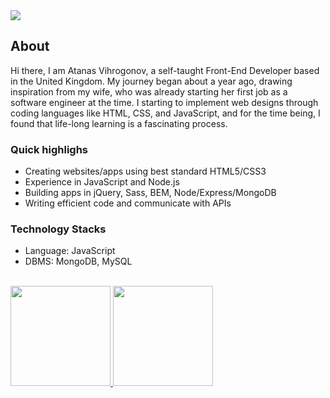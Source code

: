 <a href="https://github.com/AtanasVihrogonov">
   <img src="https://komarev.com/ghpvc/?username=AtanasVihrogonov">
</a>

## About
Hi there, I am Atanas Vihrogonov, a self-taught Front-End Developer based in the United Kingdom. 
My journey began about a year ago, drawing inspiration from my wife, who was already starting her first job as a software engineer at the time.
I starting to implement web designs through coding languages like HTML, CSS, and JavaScript, and for the time being, I found that life-long learning is a fascinating process.

### Quick highlighs

* Creating websites/apps using best standard HTML5/CSS3
* Experience in JavaScript and Node.js
* Building apps in jQuery, Sass, BEM, Node/Express/MongoDB
* Writing efficient code and communicate with APIs

### Technology Stacks 

* Language: JavaScript 
* DBMS: MongoDB, MySQL 

<br>

<a href="https://github.com/AtanasVihrogonov">
  <img height="160em" src="https://github-readme-stats.vercel.app/api?username=AtanasVihrogonov&show_icons=true&title_color=c1c7cb&icon_color=cfd3d6&text_color=374140&bg_color=e9ebec" />
  <img height="160em" src="https://github-readme-stats.vercel.app/api/top-langs/?username=AtanasVihrogonov&layout=compact&title_color=c1c7cb&icon_color=cfd3d6&text_color=374140&bg_color=e9ebec" />
</a>







 







